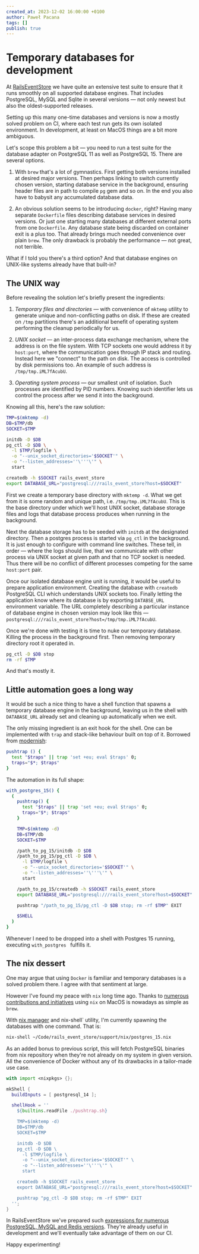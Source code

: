 ```yaml
---
created_at: 2023-12-02 16:00:00 +0100
author: Paweł Pacana
tags: []
publish: true
---
```


# Temporary databases for development

At [RailsEventStore](https://railseventstore.org) we have quite an extensive test suite to ensure that it runs smoothly on all supported database engines. That includes PostgreSQL, MySQL and Sqlite in several versions — not only newest but also the oldest-supported releases.

Setting up this many one-time databases and versions is now a mostly solved problem on CI, where each test run gets its own isolated environment. In development, at least on MacOS things are a bit more ambiguous.

Let's scope this problem a bit — you need to run a test suite for the database adapter on PostgreSQL 11 as well as PostgreSQL 15. There are several options.

1. With `brew` that's a lot of gymnastics. First getting both versions installed at desired major versions. Then perhaps linking to switch currently chosen version, starting database service in the background, ensuring header files are in path to compile `pg` gem and so on. In the end you also have to babysit any accumulated database data.

2. An obvious solution seems to be introducing `docker`, right? Having many separate `Dockerfile` files describing database services in desired versions. Or just one starting many databases at different external ports from one `Dockerfile`. Any database state being discarded on container exit is a plus too. That already brings much needed convenience over plain `brew`. The only drawback is probably the performance — not great, not terrible.

What if I told you there's a third option? And that database engines on UNIX-like systems already have that built-in?

## The UNIX way

Before revealing the solution let's briefly present the ingredients:

1. _Temporary files and directories_ — with convenience of `mktemp` utility to generate unique and non-conflicting paths on disk. If these are created on `/tmp` partitions there's an additional benefit of operating system performing the cleanup periodically for us.

2. _UNIX socket_ — an inter-process data exchange mechanism, where the address is on the file system. With TCP sockets one would address it by `host:port`, where the communication goes through IP stack and routing. Instead here we "connect" to the path on disk. The access is controlled by disk permissions too. An example of such address is `/tmp/tmp.iML7fAcubU`.

3. _Operating system process_ — our smallest unit of isolation. Such processes are identified by PID numbers. Knowing such identifier lets us control the process after we send it into the background.

Knowing all this, here's the raw solution:

```sh
TMP=$(mktemp -d)
DB=$TMP/db
SOCKET=$TMP

initdb -D $DB
pg_ctl -D $DB \
  -l $TMP/logfile \
  -o "--unix_socket_directories='$SOCKET'" \
  -o "--listen_addresses=''\'''\'" \
  start

createdb -h $SOCKET rails_event_store
export DATABASE_URL="postgresql:///rails_event_store?host=$SOCKET"
```

First we create a temporary base directory with `mktemp -d`. What we get from it is some random and unique path, i.e. `/tmp/tmp.iML7fAcubU`. This is the base directory under which we'll host UNIX socket, database storage files and logs that database process produces when running in the background.

Next the database storage has to be seeded with `initdb` at the designated directory. Then a postgres process is started via `pg_ctl` in the background. It is just enough to configure with command line switches. These tell, in order — where the logs should live, that we communicate with other process via UNIX socket at given path and that no TCP socket is needed. Thus there will be no conflict of different processes competing for the same `host:port` pair.

Once our isolated database engine unit is running, it would be useful to prepare application environment. Creating the database with `createdb` PostgreSQL CLI which understands UNIX sockets too. Finally letting the application know where its database is by exporting `DATABSE_URL` environment variable. The URL completely describing a particular instance of database engine in chosen version may look like this — `postgresql:///rails_event_store?host=/tmp/tmp.iML7fAcubU`.

Once we're done with testing it is time to nuke our temporary database. Killing the process in the background first. Then removing temporary directory root it operated in.

```sh
pg_ctl -D $DB stop
rm -rf $TMP
```

And that's mostly it.

## Little automation goes a long way

It would be such a nice thing to have a shell function that spawns a temporary database engine in the background, leaving us in the shell with `DATABASE_URL` already set and cleaning up automatically when we exit.

The only missing ingredient is an exit hook for the shell. One can be implemented with `trap` and stack-like behaviour built on top of it. Borrowed from [modernish](https://github.com/modernish/modernish#user-content-use-varstacktrap):

```sh
pushtrap () {
  test "$traps" || trap 'set +eu; eval $traps' 0;
  traps="$*; $traps"
}
```

The automation in its full shape:

```sh
with_postgres_15() {
  (
    pushtrap() {
      test "$traps" || trap 'set +eu; eval $traps' 0;
      traps="$*; $traps"
    }

    TMP=$(mktemp -d)
    DB=$TMP/db
    SOCKET=$TMP

    /path_to_pg_15/initdb -D $DB
    /path_to_pg_15/pg_ctl -D $DB \
      -l $TMP/logfile \
      -o "--unix_socket_directories='$SOCKET'" \
      -o "--listen_addresses=''\'''\'" \
      start

    /path_to_pg_15/createdb -h $SOCKET rails_event_store
    export DATABASE_URL="postgresql:///rails_event_store?host=$SOCKET"

    pushtrap "/path_to_pg_15/pg_ctl -D $DB stop; rm -rf $TMP" EXIT

    $SHELL
  )
}
```

Whenever I need to be dropped into a shell with Postgres 15 running, executing `with_postgres ` fulfills it.

## The nix dessert

One may argue that using `Docker` is familiar and temporary databases is a solved problem there. I agree with that sentiment at large.

However I've found my peace with `nix` long time ago. Thanks to [numerous contributions and initiatives](https://opencollective.com/nix-macos) using `nix` on MacOS is nowadays as simple as `brew`.

With [nix manager](https://nix.dev) and nix-shell` utility, I'm currently spawning the databases with one command. That is:

```sh
nix-shell ~/Code/rails_event_store/support/nix/postgres_15.nix
```

As an added bonus to previous script, this will fetch PostgreSQL binaries from nix repository when they're not already on my system in given version. All the convenience of Docker without any of its drawbacks in a tailor-made use case.

```nix
with import <nixpkgs> {};

mkShell {
  buildInputs = [ postgresql_14 ];

  shellHook = ''
    ${builtins.readFile ./pushtrap.sh}

    TMP=$(mktemp -d)
    DB=$TMP/db
    SOCKET=$TMP

    initdb -D $DB
    pg_ctl -D $DB \
      -l $TMP/logfile \
      -o "--unix_socket_directories='$SOCKET'" \
      -o "--listen_addresses=''\'''\'" \
      start

    createdb -h $SOCKET rails_event_store
    export DATABASE_URL="postgresql:///rails_event_store?host=$SOCKET"

    pushtrap "pg_ctl -D $DB stop; rm -rf $TMP" EXIT
  '';
}
```

In RailsEventStore we've prepared such [expressions for numerous PostgreSQL, MySQL and Redis versions](https://github.com/RailsEventStore/rails_event_store/tree/master/support/nix). They're already useful in development and we'll eventually take advantage of them on our CI.

Happy experimenting!
